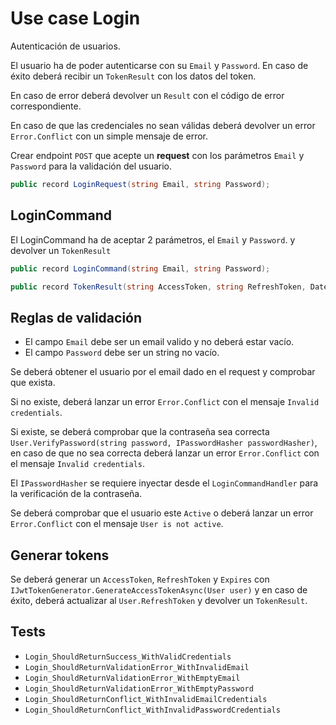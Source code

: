# Use case Login

Autenticación de usuarios.

El usuario ha de poder autenticarse con su `Email` y `Password`. En caso de éxito deberá recibir un `TokenResult` con los datos del token.

En caso de error deberá devolver un `Result` con el código de error correspondiente.

En caso de que las credenciales no sean válidas deberá devolver un error `Error.Conflict` con un simple mensaje de error.

Crear endpoint `POST` que acepte un **request** con los parámetros `Email` y `Password` para la validación del usuario.

```cs
public record LoginRequest(string Email, string Password);
```

## LoginCommand

El LoginCommand ha de aceptar 2 parámetros, el `Email` y `Password`. y devolver un `TokenResult`

```cs
public record LoginCommand(string Email, string Password);
```

```cs
public record TokenResult(string AccessToken, string RefreshToken, DateTime Expires);
```

## Reglas de validación

- El campo `Email` debe ser un email valido y no deberá estar vacío.
- El campo `Password` debe ser un string no vacío.

Se deberá obtener el usuario por el email dado en el request y comprobar que exista.

Si no existe, deberá lanzar un error `Error.Conflict` con el mensaje `Invalid credentials`.

Si existe, se deberá comprobar que la contraseña sea correcta `User.VerifyPassword(string password, IPasswordHasher passwordHasher)`, en caso de que no sea correcta deberá lanzar un error `Error.Conflict` con el mensaje `Invalid credentials`.

El `IPasswordHasher` se requiere inyectar desde el `LoginCommandHandler` para la verificación de la contraseña.

Se deberá comprobar que el usuario este `Active` o deberá lanzar un error `Error.Conflict` con el mensaje `User is not active`.

## Generar tokens

Se deberá generar un `AccessToken`, `RefreshToken` y `Expires` con `IJwtTokenGenerator.GenerateAccessTokenAsync(User user)` y en caso de éxito, deberá actualizar al `User.RefreshToken` y devolver un `TokenResult`.

## Tests

- `Login_ShouldReturnSuccess_WithValidCredentials`
- `Login_ShouldReturnValidationError_WithInvalidEmail`
- `Login_ShouldReturnValidationError_WithEmptyEmail`
- `Login_ShouldReturnValidationError_WithEmptyPassword`
- `Login_ShouldReturnConflict_WithInvalidEmailCredentials`
- `Login_ShouldReturnConflict_WithInvalidPasswordCredentials`

